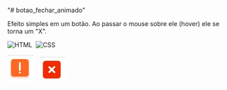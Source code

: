 "# botao_fechar_animado" 

Efeito simples em um botão. Ao passar o mouse sobre ele (hover) ele se torna um "X".

![HTML](https://img.shields.io/badge/-HTML-05122A?style=flat&logo=HTML5)&nbsp;
![CSS](https://img.shields.io/badge/-CSS-05122A?style=flat&logo=CSS3&logoColor=1572B6)&nbsp;


<img src="https://github.com/wandersoncsouza/botao_fechar_animado/blob/master/1.jpg">&nbsp;&nbsp;
<img src="https://github.com/wandersoncsouza/botao_fechar_animado/blob/master/2.jpg">
